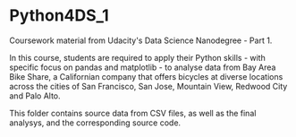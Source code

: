# Python4DS_1
Coursework material from Udacity's Data Science Nanodegree - Part 1.

In this course, students are required to apply their Python skills - with specific focus on pandas and matplotlib - to analyse data from Bay Area Bike Share, a Californian company that offers bicycles at diverse locations across the cities of San Francisco, San Jose, Mountain View, Redwood City and Palo Alto.

This folder contains source data from CSV files, as well as the final analysys, and the corresponding source code.
